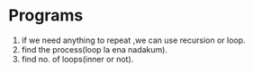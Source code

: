 # Programs

1) if we need anything to repeat ,we can use recursion or loop.
2) find the process(loop la ena nadakum).
3) find no. of loops(inner or not).
